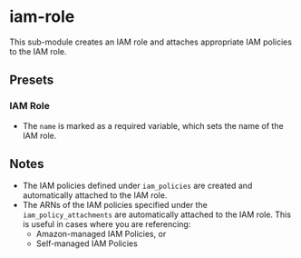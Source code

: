 # iam-role

This sub-module creates an IAM role and attaches appropriate IAM policies to the IAM role.

## Presets

### IAM Role

- The `name` is marked as a required variable, which sets the name of the IAM role.

## Notes

- The IAM policies defined under `iam_policies` are created and automatically attached to the IAM role.
- The ARNs of the IAM policies specified under the `iam_policy_attachments` are automatically attached to the IAM role. This is useful in cases where you are referencing:
  - Amazon-managed IAM Policies, or
  - Self-managed IAM Policies
